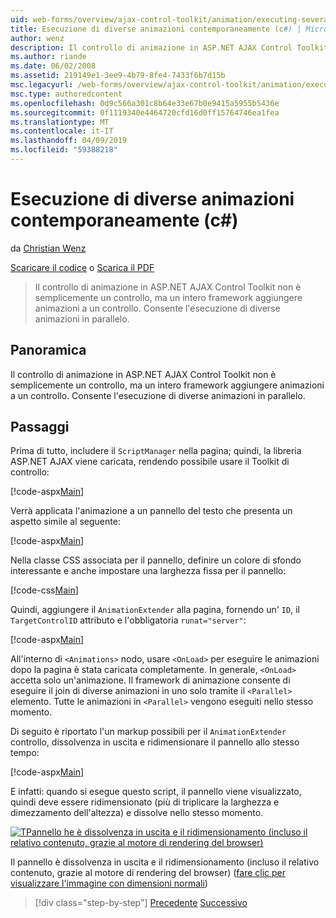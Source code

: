 ```yaml
---
uid: web-forms/overview/ajax-control-toolkit/animation/executing-several-animations-at-the-same-time-cs
title: Esecuzione di diverse animazioni contemporaneamente (c#) | Microsoft Docs
author: wenz
description: Il controllo di animazione in ASP.NET AJAX Control Toolkit non è semplicemente un controllo, ma un intero framework aggiungere animazioni a un controllo. Consente di eseguire severa...
ms.author: riande
ms.date: 06/02/2008
ms.assetid: 219149e1-3ee9-4b79-8fe4-7433f6b7d15b
msc.legacyurl: /web-forms/overview/ajax-control-toolkit/animation/executing-several-animations-at-the-same-time-cs
msc.type: authoredcontent
ms.openlocfilehash: 0d9c566a301c8b64e33e67b0e9415a5955b5436e
ms.sourcegitcommit: 0f1119340e4464720cfd16d0ff15764746ea1fea
ms.translationtype: MT
ms.contentlocale: it-IT
ms.lasthandoff: 04/09/2019
ms.locfileid: "59388218"
---
```

# <a name="executing-several-animations-at-the-same-time-c"></a>Esecuzione di diverse animazioni contemporaneamente (c#)

da [Christian Wenz](https://github.com/wenz)

[Scaricare il codice](http://download.microsoft.com/download/f/9/a/f9a26acd-8df4-4484-8a18-199e4598f411/Animation2.cs.zip) o [Scarica il PDF](http://download.microsoft.com/download/6/7/1/6718d452-ff89-4d3f-a90e-c74ec2d636a3/animation2CS.pdf)

> Il controllo di animazione in ASP.NET AJAX Control Toolkit non è semplicemente un controllo, ma un intero framework aggiungere animazioni a un controllo. Consente l'esecuzione di diverse animazioni in parallelo.


## <a name="overview"></a>Panoramica

Il controllo di animazione in ASP.NET AJAX Control Toolkit non è semplicemente un controllo, ma un intero framework aggiungere animazioni a un controllo. Consente l'esecuzione di diverse animazioni in parallelo.

## <a name="steps"></a>Passaggi

Prima di tutto, includere il `ScriptManager` nella pagina; quindi, la libreria ASP.NET AJAX viene caricata, rendendo possibile usare il Toolkit di controllo:

[!code-aspx[Main](executing-several-animations-at-the-same-time-cs/samples/sample1.aspx)]

Verrà applicata l'animazione a un pannello del testo che presenta un aspetto simile al seguente:

[!code-aspx[Main](executing-several-animations-at-the-same-time-cs/samples/sample2.aspx)]

Nella classe CSS associata per il pannello, definire un colore di sfondo interessante e anche impostare una larghezza fissa per il pannello:

[!code-css[Main](executing-several-animations-at-the-same-time-cs/samples/sample3.css)]

Quindi, aggiungere il `AnimationExtender` alla pagina, fornendo un' `ID`, il `TargetControlID` attributo e l'obbligatoria `runat="server"`:

[!code-aspx[Main](executing-several-animations-at-the-same-time-cs/samples/sample4.aspx)]

All'interno di `<Animations>` nodo, usare `<OnLoad>` per eseguire le animazioni dopo la pagina è stata caricata completamente. In generale, `<OnLoad>` accetta solo un'animazione. Il framework di animazione consente di eseguire il join di diverse animazioni in uno solo tramite il `<Parallel>` elemento. Tutte le animazioni in `<Parallel>` vengono eseguiti nello stesso momento.

Di seguito è riportato l'un markup possibili per il `AnimationExtender` controllo, dissolvenza in uscita e ridimensionare il pannello allo stesso tempo:

[!code-aspx[Main](executing-several-animations-at-the-same-time-cs/samples/sample5.aspx)]

E infatti: quando si esegue questo script, il pannello viene visualizzato, quindi deve essere ridimensionato (più di triplicare la larghezza e dimezzamento dell'altezza) e dissolve nello stesso momento.


[![TPannello he è dissolvenza in uscita e il ridimensionamento (incluso il relativo contenuto, grazie al motore di rendering del browser)](executing-several-animations-at-the-same-time-cs/_static/image2.png)](executing-several-animations-at-the-same-time-cs/_static/image1.png)

Il pannello è dissolvenza in uscita e il ridimensionamento (incluso il relativo contenuto, grazie al motore di rendering del browser) ([fare clic per visualizzare l'immagine con dimensioni normali](executing-several-animations-at-the-same-time-cs/_static/image3.png))

> [!div class="step-by-step"]
> [Precedente](adding-animation-to-a-control-cs.md)
> [Successivo](executing-several-animations-after-each-other-cs.md)
